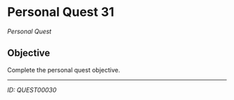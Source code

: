 # Personal Quest 31

*Personal Quest*

## Objective
Complete the personal quest objective.

---
*ID: QUEST00030*